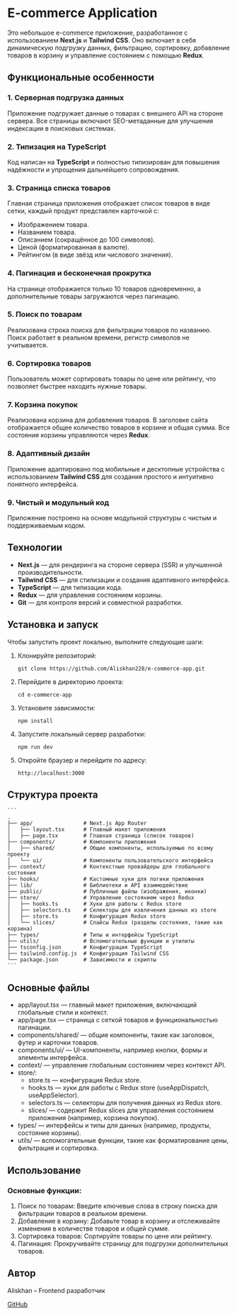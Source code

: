 # E-commerce Application

Это небольшое e-commerce приложение, разработанное с использованием **Next.js** и **Tailwind CSS**. Оно включает в себя динамическую подгрузку данных, фильтрацию, сортировку, добавление товаров в корзину и управление состоянием с помощью **Redux**.

## Функциональные особенности

### 1. Серверная подгрузка данных
Приложение подгружает данные о товарах с внешнего API на стороне сервера. Все страницы включают SEO-метаданные для улучшения индексации в поисковых системах.

### 2. Типизация на TypeScript
Код написан на **TypeScript** и полностью типизирован для повышения надёжности и упрощения дальнейшего сопровождения.

### 3. Страница списка товаров
Главная страница приложения отображает список товаров в виде сетки, каждый продукт представлен карточкой с:
- Изображением товара.
- Названием товара.
- Описанием (сокращённое до 100 символов).
- Ценой (форматированная в валюте).
- Рейтингом (в виде звёзд или числового значения).

### 4. Пагинация и бесконечная прокрутка
На странице отображается только 10 товаров одновременно, а дополнительные товары загружаются через пагинацию.

### 5. Поиск по товарам
Реализована строка поиска для фильтрации товаров по названию. Поиск работает в реальном времени, регистр символов не учитывается.

### 6. Сортировка товаров
Пользователь может сортировать товары по цене или рейтингу, что позволяет быстрее находить нужные товары.

### 7. Корзина покупок
Реализована корзина для добавления товаров. В заголовке сайта отображается общее количество товаров в корзине и общая сумма. Все состояния корзины управляются через **Redux**.

### 8. Адаптивный дизайн
Приложение адаптировано под мобильные и десктопные устройства с использованием **Tailwind CSS** для создания простого и интуитивно понятного интерфейса.

### 9. Чистый и модульный код
Приложение построено на основе модульной структуры с чистым и поддерживаемым кодом.

## Технологии

- **Next.js** — для рендеринга на стороне сервера (SSR) и улучшенной производительности.
- **Tailwind CSS** — для стилизации и создания адаптивного интерфейса.
- **TypeScript** — для типизации кода.
- **Redux** — для управления состоянием корзины.
- **Git** — для контроля версий и совместной разработки.

## Установка и запуск

Чтобы запустить проект локально, выполните следующие шаги:

1. Клонируйте репозиторий:

   ```
   git clone https://github.com/Aliskhan228/e-commerce-app.git
	 ```

2. Перейдите в директорию проекта:

   ```
   cd e-commerce-app
	 ```

3. Установите зависимости:

   ```
   npm install
	 ```
	
4. Запустите локальный сервер разработки:

   ```
   npm run dev
	 ```

5. Откройте браузер и перейдите по адресу:

   ```
   http://localhost:3000
	 ```

## Структура проекта

	```
	.
	├── app/                # Next.js App Router
	│   ├── layout.tsx      # Главный макет приложения
	│   ├── page.tsx        # Главная страница (список товаров)
	├── components/         # Компоненты приложения
	│   ├── shared/         # Общие компоненты, используемые по всему проекту
	│   └── ui/             # Компоненты пользовательского интерфейса
	├── context/            # Контекстные провайдеры для глобального состояния
	├── hooks/              # Кастомные хуки для логики приложения
	├── lib/                # Библиотеки и API взаимодействие
	├── public/             # Публичные файлы (изображения, иконки)
	├── store/              # Управление состоянием через Redux
	│   ├── hooks.ts        # Хуки для работы с Redux store
	│   ├── selectors.ts    # Селекторы для извлечения данных из store
	│   ├── store.ts        # Конфигурация Redux store
	│   └── slices/         # Слайсы Redux (разделы состояния, такие как корзина)
	├── types/              # Типы и интерфейсы TypeScript
	├── utils/              # Вспомогательные функции и утилиты
	├── tsconfig.json       # Конфигурация TypeScript
	├── tailwind.config.js  # Конфигурация Tailwind CSS
	└── package.json        # Зависимости и скрипты
	```

## Основные файлы

- 	app/layout.tsx — главный макет приложения, включающий глобальные стили и контекст.
- 	app/page.tsx — страница с сеткой товаров и функциональностью пагинации.
- 	components/shared/ — общие компоненты, такие как заголовок, футер и карточки товаров.
- 	components/ui/ — UI-компоненты, например кнопки, формы и элементы интерфейса.
- 	context/ — управление глобальным состоянием через контекст API.
- 	store/:
	- store.ts — конфигурация Redux store.
	- hooks.ts — хуки для работы с Redux store (useAppDispatch, useAppSelector).
	- selectors.ts — селекторы для получения данных из Redux store.
	- slices/ — содержит Redux slices для управления состоянием приложения (например, корзина покупок).
- types/ — интерфейсы и типы для данных (например, продукты, состояние корзины).
- utils/ — вспомогательные функции, такие как форматирование цены, фильтрация и сортировка.

## Использование

### Основные функции:

1. Поиск по товарам: Введите ключевые слова в строку поиска для фильтрации товаров в реальном времени.
2. Добавление в корзину: Добавьте товар в корзину и отслеживайте изменения в количестве товаров и общей сумме.
3. Сортировка товаров: Сортируйте товары по цене или рейтингу.
4. Пагинация: Прокручивайте страницу для подгрузки дополнительных товаров.

## Автор

Aliskhan – Frontend разработчик

[GitHub](https://github.com/Aliskhan228)
